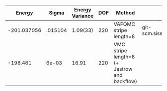 | Energy      | Sigma   | Energy Variance | DOF | Method                                       | Data Repository                                              |
|-------------|---------|-----------------|-----|----------------------------------------------|--------------------------------------------------------------|
| -201.037056 | .015104 | 1.09(33)        | 220 | VAFQMC stripe length=8                       | git-scm.sissa.it:TurboLattice/HST_AAD/example/16x16/U8/stripel8doping1su8m2/b1.3n/pbc |
| -198.461    | 6e-03   | 16.91           | 220 | VMC stripe length=8 (+ Jastrow and backflow) |                                                              |
